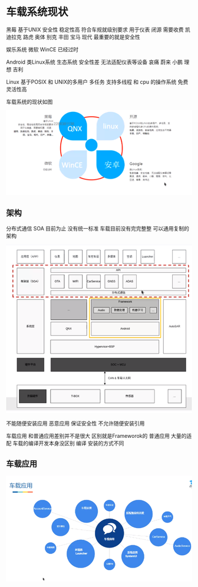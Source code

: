 # 车载系统现状

黑莓 基于UNIX 安全性 稳定性高 符合车规就级别要求 用于仪表 闭源 需要收费 凯迪拉克 路虎 奥体 别克 丰田 宝马 现代
最重要的就是安全性

娱乐系统 
微软 WinCE 已经过时

Android 类Linux系统 生态系统 安全性差  无法适配仪表等设备 哀痛 蔚来 小鹏  理想 吉利

Linux 基于POSIX 和 UNIX的多用户  多任务 支持多线程 和 cpu 的操作系统 免费 灵活性高

车载系统的现状如图

![车载图片](Image/img.png)

## 架构

分布式通信 SOA 目前为止 没有统一标准 车载目前没有完完整整 可以通用复制的架构

![车载架构](Image/img_1.png)

不能随便安装应用 恶意应用 保证安全性 不允许随便安装引用

车载应用 和普通应用差别并不是很大 
区别就是Frameworok的 
普通应用 大量的适配
车载的编译开发本身没区别 编译 安装的方式不同


## 车载应用

![车载架构](Image/img_2.png)